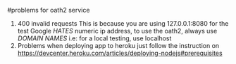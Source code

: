 #problems for oath2 service
1. 400 invalid requests
This is because you are using 127.0.0.1:8080 for the test
Google *HATES* numeric ip address, to use the oath2, always use *DOMAIN NAMES*
i.e: for a local testing, use localhost
2. Problems when deploying app to heroku
just follow the instruction on https://devcenter.heroku.com/articles/deploying-nodejs#prerequisites